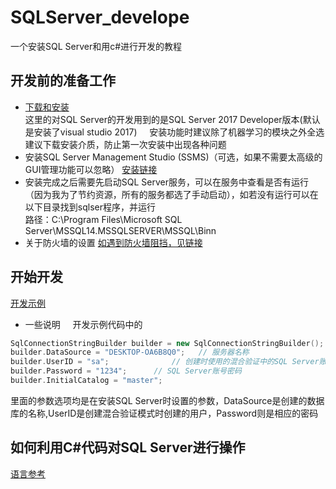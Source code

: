 # SQLServer_develope
一个安装SQL Server和用c#进行开发的教程
## 开发前的准备工作
* [下载和安装](https://www.microsoft.com/en-us/sql-server/developer-get-started/csharp/win/)   
这里的对SQL Server的开发用到的是SQL Server 2017 Developer版本(默认是安装了visual studio 2017)    
安装功能时建议除了机器学习的模块之外全选    
建议下载安装介质，防止第一次安装中出现各种问题
* 安装SQL Server Management Studio (SSMS)（可选，如果不需要太高级的GUI管理功能可以忽略）
[安装链接](https://docs.microsoft.com/en-us/sql/ssms/download-sql-server-management-studio-ssms)
* 安装完成之后需要先启动SQL Server服务，可以在服务中查看是否有运行（因为我为了节约资源，所有的服务都选了手动启动），如若没有运行可以在以下目录找到sqlser程序，并运行   
路径：C:\Program Files\Microsoft SQL Server\MSSQL14.MSSQLSERVER\MSSQL\Binn   
* 关于防火墙的设置
[如遇到防火墙阻挡，见链接](https://docs.microsoft.com/zh-cn/sql/sql-server/install/configure-the-windows-firewall-to-allow-sql-server-access)
## 开始开发
[开发示例](https://www.microsoft.com/en-us/sql-server/developer-get-started/csharp/win/step/2.html)
* 一些说明    
开发示例代码中的
```c++
SqlConnectionStringBuilder builder = new SqlConnectionStringBuilder();
builder.DataSource = "DESKTOP-OA6B8Q0";   // 服务器名称
builder.UserID = "sa";              // 创建时使用的混合验证中的SQL Server账号名称   
builder.Password = "1234";      // SQL Server账号密码
builder.InitialCatalog = "master";
```
里面的参数选项均是在安装SQL Server时设置的参数，DataSource是创建的数据库的名称,UserID是创建混合验证模式时创建的用户，Password则是相应的密码
## 如何利用C#代码对SQL Server进行操作
[语言参考](https://docs.microsoft.com/zh-cn/sql/xquery/xquery-basics)
